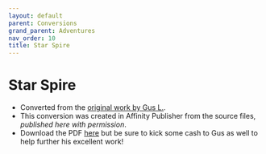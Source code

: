 ```yaml
---
layout: default
parent: Conversions
grand_parent: Adventures
nav_order: 10
title: Star Spire
---
```


# Star Spire

- Converted from the [original work by Gus L.](https://www.drivethrurpg.com/product/340123/Star-Spire).
- This conversion was created in Affinity Publisher from the source files, _published here with permission_.
- Download the PDF [here](https://drive.google.com/file/d/1KTCYMZxXD7YzYi9VMljPPPnHg1yg1osC/view?usp=sharing) but be sure to kick some cash to Gus as well to help further his excellent work!
